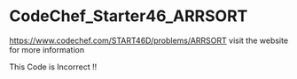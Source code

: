 # CodeChef_Starter46_ARRSORT
https://www.codechef.com/START46D/problems/ARRSORT
visit the website for more information


This Code is Incorrect !!
